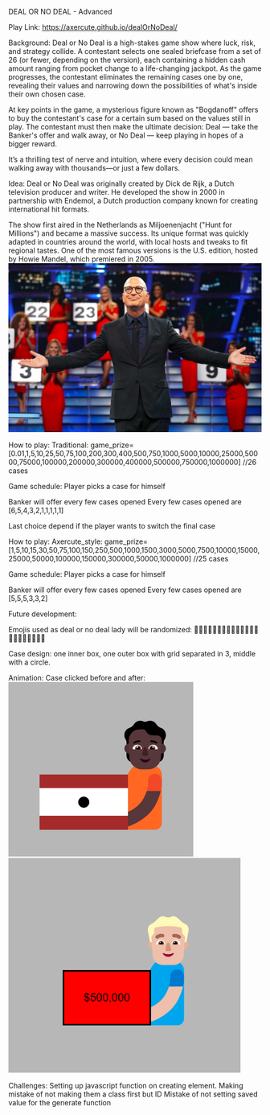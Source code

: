 DEAL OR NO DEAL - Advanced

Play Link:
https://axercute.github.io/dealOrNoDeal/

Background:
Deal or No Deal is a high-stakes game show where luck, risk, and strategy collide. A contestant selects one sealed briefcase from a set of 26 (or fewer, depending on the version), each containing a hidden cash amount ranging from pocket change to a life-changing jackpot. As the game progresses, the contestant eliminates the remaining cases one by one, revealing their values and narrowing down the possibilities of what's inside their own chosen case.

At key points in the game, a mysterious figure known as "Bogdanoff" offers to buy the contestant's case for a certain sum based on the values still in play. The contestant must then make the ultimate decision: Deal — take the Banker's offer and walk away, or No Deal — keep playing in hopes of a bigger reward.

It’s a thrilling test of nerve and intuition, where every decision could mean walking away with thousands—or just a few dollars.

Idea: 
Deal or No Deal was originally created by Dick de Rijk, a Dutch television producer and writer. He developed the show in 2000 in partnership with Endemol, a Dutch production company known for creating international hit formats.

The show first aired in the Netherlands as Miljoenenjacht ("Hunt for Millions") and became a massive success. Its unique format was quickly adapted in countries around the world, with local hosts and tweaks to fit regional tastes. One of the most famous versions is the U.S. edition, hosted by Howie Mandel, which premiered in 2005.
![alt text](image.png)

How to play:
Traditional:
game_prize= [0.01,1,5,10,25,50,75,100,200,300,400,500,750,1000,5000,10000,25000,50000,75000,100000,200000,300000,400000,500000,750000,1000000] //26 cases

Game schedule:
Player picks a case for himself

Banker will offer every few cases opened
Every few cases opened are [6,5,4,3,2,1,1,1,1,1]

Last choice depend if the player wants to switch the final case

How to play:
Axercute_style:
game_prize= [1,5,10,15,30,50,75,100,150,250,500,1000,1500,3000,5000,7500,10000,15000,25000,50000,100000,150000,300000,50000,1000000] //25 cases

Game schedule:
Player picks a case for himself 

Banker will offer every few cases opened
Every few cases opened are [5,5,5,3,3,2]

Future development:

Emojis used as deal or no deal lady will be randomized:
🫃🫃🏻🫃🏼🫃🏽🫃🏾🫃🏿🫄🫄🏻🫄🏼🫄🏽🫄🏿🫄🏾

Case design:
one inner box, one outer box with grid separated in 3, middle with a circle.

Animation:
Case clicked before and after:
![alt text](image-1.png)
![alt text](image-2.png)

Challenges:
Setting up javascript function on creating element.
Making mistake of not making them a class first but ID
Mistake of not setting saved value for the generate function